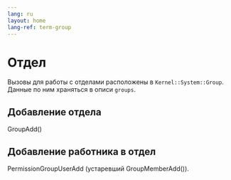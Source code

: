 ```yaml
---
lang: ru
layout: home
lang-ref: term-group
---
```


# Отдел

Вызовы для работы с отделами расположены в `Kernel::System::Group`. Данные по
ним храняться в описи `groups`.

## Добавление отдела

GroupAdd()

## Добавление работника в отдел

PermissionGroupUserAdd (устаревший GroupMemberAdd()).
